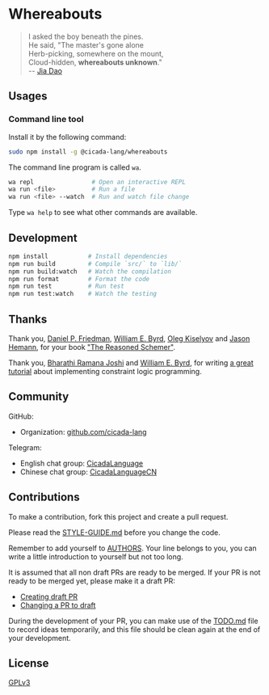 # Whereabouts

> I asked the boy beneath the pines. <br/>
> He said, "The master's gone alone <br/>
> Herb-picking, somewhere on the mount, <br/>
> Cloud-hidden, **whereabouts unknown**." <br/>
> -- [Jia Dao](https://en.wikipedia.org/wiki/Jia_Dao)

## Usages

### Command line tool

Install it by the following command:

```sh
sudo npm install -g @cicada-lang/whereabouts
```

The command line program is called `wa`.

```sh
wa repl                # Open an interactive REPL
wa run <file>          # Run a file
wa run <file> --watch  # Run and watch file change
```

Type `wa help` to see what other commands are available.

## Development

```sh
npm install           # Install dependencies
npm run build         # Compile `src/` to `lib/`
npm run build:watch   # Watch the compilation
npm run format        # Format the code
npm run test          # Run test
npm run test:watch    # Watch the testing
```

## Thanks

Thank you, [Daniel P. Friedman](https://www.cs.indiana.edu/~dfried), [William E. Byrd](http://webyrd.net), [Oleg Kiselyov](https://okmij.org/ftp/) and [Jason Hemann](https://jasonhemann.github.io/),
for your book ["The Reasoned Schemer"](https://mitpress.mit.edu/9780262535519/the-reasoned-schemer/).

Thank you, [Bharathi Ramana Joshi](https://bharathi.xyz/) and [William E. Byrd](http://webyrd.net),
for writing [a great tutorial](docs/papers/an-annotated-implementation-of-minikanren-with-constraints.pdf) about implementing constraint logic programming.

## Community

GitHub:

- Organization: [github.com/cicada-lang](https://github.com/cicada-lang)

Telegram:

- English chat group: [CicadaLanguage](https://t.me/CicadaLanguage)
- Chinese chat group: [CicadaLanguageCN](https://t.me/CicadaLanguageCN)

## Contributions

To make a contribution, fork this project and create a pull request.

Please read the [STYLE-GUIDE.md](STYLE-GUIDE.md) before you change the code.

Remember to add yourself to [AUTHORS](AUTHORS).
Your line belongs to you, you can write a little
introduction to yourself but not too long.

It is assumed that all non draft PRs are ready to be merged.
If your PR is not ready to be merged yet, please make it a draft PR:

- [Creating draft PR](https://github.blog/2019-02-14-introducing-draft-pull-requests)
- [Changing a PR to draft](https://docs.github.com/en/pull-requests/collaborating-with-pull-requests/proposing-changes-to-your-work-with-pull-requests/changing-the-stage-of-a-pull-request)

During the development of your PR, you can make use of
the [TODO.md](TODO.md) file to record ideas temporarily,
and this file should be clean again at the end of your development.

## License

[GPLv3](LICENSE)

